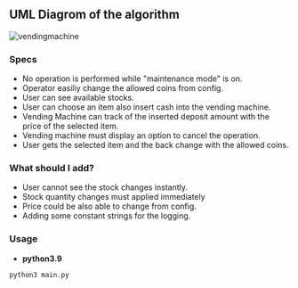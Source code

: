 ## UML Diagrom of the algorithm

![vendingmachine](https://user-images.githubusercontent.com/20394555/140628102-c805f1f8-9927-4d51-8674-183bff1db9d3.jpeg)

### Specs

- No operation is performed while "maintenance mode" is on.
- Operator easiliy change the allowed coins from config.
- User can see available stocks.
- User can choose an item also insert cash into the vending machine.
- Vending Machine can track of the inserted deposit amount with the price of the selected item.
- Vending machine must display an option to cancel the operation.
- User gets the selected item and the back change with the allowed coins.

### What should I add?

- User cannot see the stock changes instantly.
- Stock quantity changes must applied immediately
- Price could be also able to change from config.
- Adding some constant strings for the logging.

### Usage

- **python3.9**

```bash
python3 main.py
```
